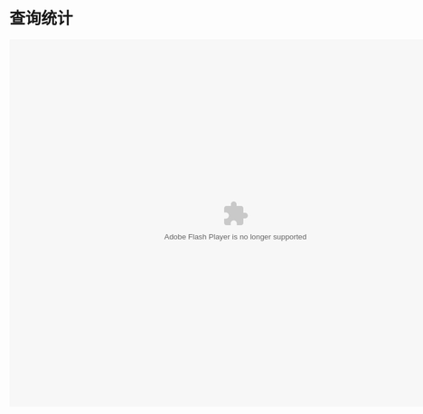 # 查询统计

<embed src="http://resource.3cwdb.com/kailong-donghua/C500005201109190250.swf" width="800" height="650"  pluginspage="http://www.macromedia.com/go/getflashplayer" 
type="application/x-shockwave-flash" ></embed>
